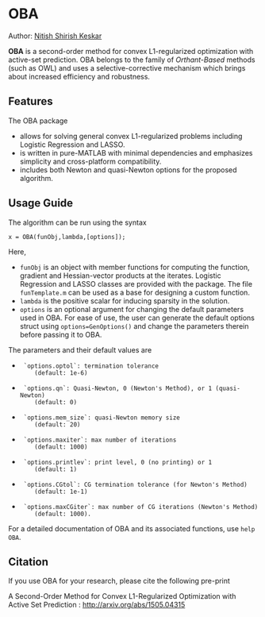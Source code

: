 # OBA
Author: [Nitish Shirish Keskar](http://users.iems.northwestern.edu/~nitish/)


**OBA** is a second-order method for convex L1-regularized optimization with active-set prediction. 
OBA belongs to the family of _Orthant-Based_ methods (such as OWL) and uses a selective-corrective mechanism which brings about increased efficiency and robustness. 

## Features
The OBA package

* allows for solving general convex L1-regularized problems including Logistic Regression and LASSO.
* is written in pure-MATLAB with minimal dependencies and emphasizes simplicity and cross-platform compatibility. 
* includes both Newton and quasi-Newton options for the proposed algorithm.


## Usage Guide

The algorithm can be run using the syntax 

```
x = OBA(funObj,lambda,[options]);
```

Here,
* `funObj` is an object with member functions for computing the function, gradient and Hessian-vector products at the iterates. Logistic Regression and LASSO classes are provided with the package. The file `funTemplate.m` can be used as a base for designing a custom function.
* `lambda` is the positive scalar for inducing sparsity in the solution.
* `options` is an optional argument for changing the default parameters used in OBA. For ease of use, the user can generate the default options struct using `options=GenOptions()` and change the parameters therein before passing it to OBA.

The parameters and their default values are
*      `options.optol`: termination tolerance
          (default: 1e-6)
*      `options.qn`: Quasi-Newton, 0 (Newton's Method), or 1 (quasi-Newton)
          (default: 0)
*      `options.mem_size`: quasi-Newton memory size
          (default: 20)
*      `options.maxiter`: max number of iterations
          (default: 1000)
*      `options.printlev`: print level, 0 (no printing) or 1
          (default: 1)
*      `options.CGtol`: CG termination tolerance (for Newton's Method)
          (default: 1e-1)
*      `options.maxCGiter`: max number of CG iterations (Newton's Method)
          (default: 1000).

For a detailed documentation of OBA and its associated functions, use `help OBA`.

## Citation
If you use OBA for your research, please cite the following pre-print

A Second-Order Method for Convex L1-Regularized Optimization with Active Set Prediction : http://arxiv.org/abs/1505.04315













